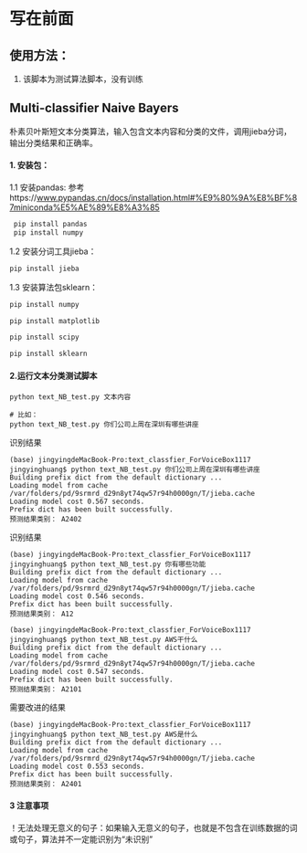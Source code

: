  

# 写在前面

## 使用方法：

1. 该脚本为测试算法脚本，没有训练


## Multi-classifier Naive Bayers

朴素贝叶斯短文本分类算法，输入包含文本内容和分类的文件，调用jieba分词，输出分类结果和正确率。

#### 1. 安装包：

1.1 安装pandas: 参考https://www.pypandas.cn/docs/installation.html#%E9%80%9A%E8%BF%87miniconda%E5%AE%89%E8%A3%85

```python
 pip install pandas
 pip install numpy
```

1.2 安装分词工具jieba：

```python
pip install jieba
```

1.3 安装算法包sklearn：

```python
pip install numpy

pip install matplotlib

pip install scipy

pip install sklearn
```



#### 2.运行文本分类测试脚本

```shell
python text_NB_test.py 文本内容

# 比如：
python text_NB_test.py 你们公司上周在深圳有哪些讲座

```

识别结果

```
(base) jingyingdeMacBook-Pro:text_classfier_ForVoiceBox1117 jingyinghuang$ python text_NB_test.py 你们公司上周在深圳有哪些讲座
Building prefix dict from the default dictionary ...
Loading model from cache /var/folders/pd/9srmrd_d29n8yt74qw57r94h0000gn/T/jieba.cache
Loading model cost 0.567 seconds.
Prefix dict has been built successfully.
预测结果类别： A2402
```

识别结果

```
(base) jingyingdeMacBook-Pro:text_classfier_ForVoiceBox1117 jingyinghuang$ python text_NB_test.py 你有哪些功能
Building prefix dict from the default dictionary ...
Loading model from cache /var/folders/pd/9srmrd_d29n8yt74qw57r94h0000gn/T/jieba.cache
Loading model cost 0.546 seconds.
Prefix dict has been built successfully.
预测结果类别： A12

(base) jingyingdeMacBook-Pro:text_classfier_ForVoiceBox1117 jingyinghuang$ python text_NB_test.py AWS干什么
Building prefix dict from the default dictionary ...
Loading model from cache /var/folders/pd/9srmrd_d29n8yt74qw57r94h0000gn/T/jieba.cache
Loading model cost 0.547 seconds.
Prefix dict has been built successfully.
预测结果类别： A2101
```

需要改进的结果

```
(base) jingyingdeMacBook-Pro:text_classfier_ForVoiceBox1117 jingyinghuang$ python text_NB_test.py AWS是什么
Building prefix dict from the default dictionary ...
Loading model from cache /var/folders/pd/9srmrd_d29n8yt74qw57r94h0000gn/T/jieba.cache
Loading model cost 0.553 seconds.
Prefix dict has been built successfully.
预测结果类别： A2401
```



#### 3 注意事项

！无法处理无意义的句子：如果输入无意义的句子，也就是不包含在训练数据的词或句子，算法并不一定能识别为“未识别”




